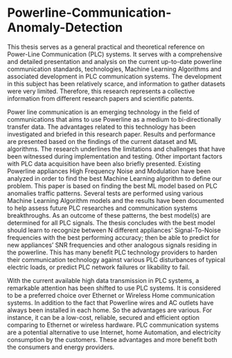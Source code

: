 # Powerline-Communication-Anomaly-Detection

This thesis serves as a general practical and theoretical reference on Power-Line Communication (PLC) systems. It serves with a comprehensive and detailed presentation and analysis on the current up-to-date powerline communication standards, technologies, Machine Learning Algorithms and associated development in PLC communication systems. The development in this subject has been relatively scarce, and information to gather datasets were very limited. Therefore, this research represents a collective information from different research papers and scientific patents. 


Power line communication is an emerging technology in the field of communications that aims to use Powerline as a medium to bi-directionally transfer data. The advantages related to this technology has been investigated and briefed in this research paper. Results and performance are presented based on the findings of the current dataset and ML algorithms. The research underlines the limitations and challenges that have been witnessed during implementation and testing. Other important factors with PLC data acquisition have been also briefly presented. Existing Powerline appliances High Frequency Noise and Modulation have been analyzed in order to find the best Machine Learning algorithm to define our problem. 
This paper is based on finding the best ML model based on PLC anomalies traffic patterns. Several tests are performed using various Machine Learning Algorithm models and the results have been documented to help assess future PLC researches and communication systems breakthroughs.  As an outcome of these patterns, the best model(s) are determined for all PLC signals. The thesis concludes with the best model should learn to recognize between N different appliances' Signal-To-Noise frequencies with the best performing accuracy; then be able to predict for new appliances’ SNR frequencies and other analogous signals residing in the powerline. This has many benefit PLC technology providers to harden their communication technology against various PLC disturbances of typical electric loads, or predict PLC network failures or likability to fail. 

With the current available high data transmission in PLC systems, a remarkable attention has been shifted to use PLC systems. It is considered to be a preferred choice over Ethernet or Wireless Home communication systems. In addition to the fact that Powerline wires and AC outlets have always been installed in each home. So the advantages are various. For instance, it can be a low-cost, reliable, secured and efficient option comparing to Ethernet or wireless hardware. PLC communication systems are a potential alternative to use Internet, home Automation, and electricity consumption by the customers. These advantages and more benefit both the consumers and energy providers.

